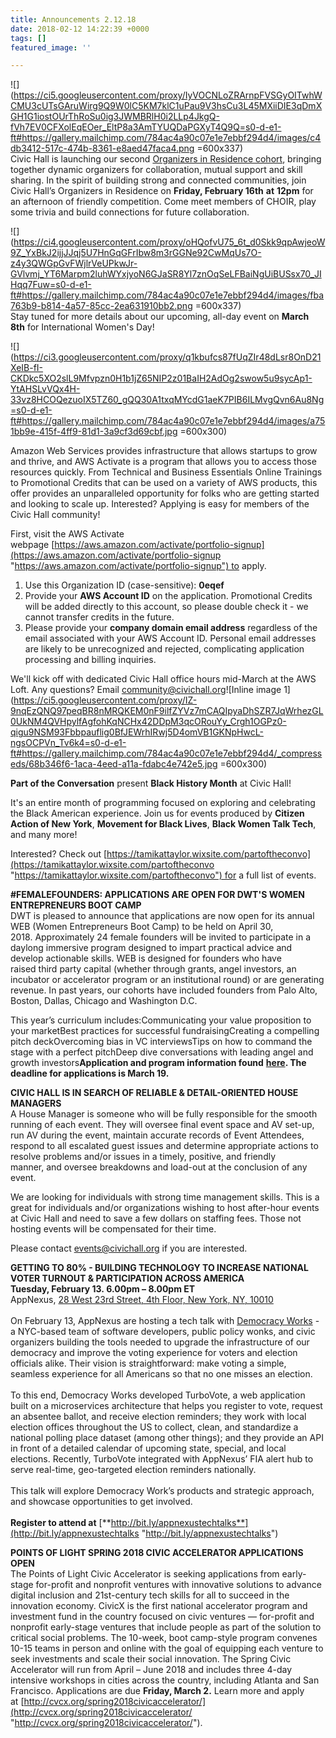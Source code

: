 ```yaml
---
title: Announcements 2.12.18
date: 2018-02-12 14:22:39 +0000
tags: []
featured_image: ''

---
```

![](https://ci5.googleusercontent.com/proxy/IyVOCNLoZRArnpFVSGyOITwhWCMU3cUTsGAruWirg9Q9W0lC5KM7klC1uPau9V3hsCu3L45MXiiDIE3qDmXGH1G1iostOUrThRoSu0ig3JWMBRlH0i2LLp4JkgQ-fVh7EV0CFXolEqEOer_EltP8a3AmTYUQDaPGXyT4Q9Q=s0-d-e1-ft#https://gallery.mailchimp.com/784ac4a90c07e1e7ebbf294d4/images/c4db3412-517c-474b-8361-e8aed47faca4.png =600x337)  
Civic Hall is launching our second [Organizers in Residence cohort](https://civichall.us9.list-manage.com/track/click?u=784ac4a90c07e1e7ebbf294d4&id=5bc8980cec&e=9bb5ebdb18), bringing together dynamic organizers for collaboration, mutual support and skill sharing. In the spirit of building strong and connected communities, join Civic Hall’s Organizers in Residence on **Friday, February 16th** **at** **12pm** for an afternoon of friendly competition. Come meet members of CHOIR, play some trivia and build connections for future collaboration.  
  
![](https://ci4.googleusercontent.com/proxy/oHQofvU75_6t_d0Skk9qpAwjeoW9Z_YxBkJ2ijjJJqj5U7HnGqGFrIbw8m3rGGNe92CwMqUs7O-z4y3QWGpGvFWjlrVeUPkwJr-GVlvmj_YT6Marpm2luhWYxjyoN6GJaSR8Yl7znOqSeLFBaiNgUiBUSsx70_JIHqq7Fuw=s0-d-e1-ft#https://gallery.mailchimp.com/784ac4a90c07e1e7ebbf294d4/images/fba763b9-b814-4a57-85cc-2ea631910bb2.png =600x337)  
Stay tuned for more details about our upcoming, all-day event on **March 8th** for International Women's Day!  
  
![](https://ci3.googleusercontent.com/proxy/q1kbufcs87fUqZIr48dLsr8OnD21XeIB-fI-CKDkc5XO2slL9Mfvpzn0H1b1jZ65NIP2z01BaIH2AdOg2swow5u9sycAp1-YtAHSLvVQx4H-33vz8HCOQezuoIX5TZ60_gQQ30A1txqMYcdG1aeK7PIB6ILMvgQvn6Au8Ng=s0-d-e1-ft#https://gallery.mailchimp.com/784ac4a90c07e1e7ebbf294d4/images/a751bb9e-415f-4ff9-81d1-3a9cf3d69cbf.jpg =600x300)

Amazon Web Services provides infrastructure that allows startups to grow and thrive, and AWS Activate is a program that allows you to access those resources quickly. From Technical and Business Essentials Online Trainings to Promotional Credits that can be used on a variety of AWS products, this offer provides an unparalleled opportunity for folks who are getting started and looking to scale up. Interested? Applying is easy for members of the Civic Hall community!  
  
First, visit the AWS Activate webpage [https://aws.amazon.com/activate/portfolio-signup](https://aws.amazon.com/activate/portfolio-signup "https://aws.amazon.com/activate/portfolio-signup") to apply.

1. Use this Organization ID (case-sensitive): **0eqef**
2. Provide your **AWS Account ID** on the application. Promotional Credits will be added directly to this account, so please double check it - we cannot transfer credits in the future.
3. Please provide your **company domain email address** regardless of the email associated with your AWS Account ID. Personal email addresses are likely to be unrecognized and rejected, complicating application processing and billing inquiries.

We'll kick off with dedicated Civic Hall office hours mid-March at the AWS Loft. Any questions? Email [community@civichall.org](mailto:community@civichall.org)![Inline image 1](https://ci5.googleusercontent.com/proxy/IZ-9nqEzQNQ97peqBR8nMRQKEM0nF9ilfZYVz7mCAQIpyaDhSZR7JqWrhezGL0UkNM4QVHpylfAgfohKqNCHx42DDpM3qcORouYy_Crgh1OGPz0-qigu9NSM93Fbbpauflig0BfJEWrhIRwj5D4omVB1GKNpHwcL-ngsOCPVn_Tv6k4=s0-d-e1-ft#https://gallery.mailchimp.com/784ac4a90c07e1e7ebbf294d4/_compresseds/68b346f6-1aca-4eed-a11a-fdabc4e742e5.jpg =600x300)

**Part of the Conversation** present **Black History Month** at Civic Hall!  
  
It's an entire month of programming focused on exploring and celebrating the Black American experience. Join us for events produced by **Citizen Action of New York**, **Movement for Black Lives**, **Black Women Talk Tech**, and many more!  
  
Interested? Check out [https://tamikattaylor.wixsite.com/partoftheconvo](https://tamikattaylor.wixsite.com/partoftheconvo "https://tamikattaylor.wixsite.com/partoftheconvo") for a full list of events.

**#FEMALEFOUNDERS: APPLICATIONS ARE OPEN FOR DWT'S WOMEN ENTREPRENEURS BOOT CAMP**  
DWT is pleased to announce that applications are now open for its annual WEB (Women Entrepreneurs Boot Camp) to be held on April 30, 2018. Approximately 24 female founders will be invited to participate in a daylong immersive program designed to impart practical advice and develop actionable skills. WEB is designed for founders who have raised third party capital (whether through grants, angel investors, an incubator or accelerator program or an institutional round) or are generating revenue. In past years, our cohorts have included founders from Palo Alto, Boston, Dallas, Chicago and Washington D.C. 

This year’s curriculum includes:Communicating your value proposition to your marketBest practices for successful fundraisingCreating a compelling pitch deckOvercoming bias in VC interviewsTips on how to command the stage with a perfect pitchDeep dive conversations with leading angel and growth investors**Application and program information found** [**here**](https://civichall.us9.list-manage.com/track/click?u=784ac4a90c07e1e7ebbf294d4&id=914eedbce3&e=9bb5ebdb18)**. The deadline for applications is March 19.**   
  
**CIVIC HALL IS IN SEARCH OF RELIABLE & DETAIL-ORIENTED HOUSE MANAGERS**  
A House Manager is someone who will be fully responsible for the smooth running of each event. They will oversee final event space and AV set-up, run AV during the event, maintain accurate records of Event Attendees, respond to all escalated guest issues and determine appropriate actions to resolve problems and/or issues in a timely, positive, and friendly  
manner, and oversee breakdowns and load-out at the conclusion of any event.  
  
We are looking for individuals with strong time management skills. This is a great for individuals and/or organizations wishing to host after-hour events at Civic Hall and need to save a few dollars on staffing fees. Those not hosting events will be compensated for their time.  
  
Please contact [events@civichall.org](mailto:events@civichall.org) if you are interested.  
  
**GETTING TO 80% - BUILDING TECHNOLOGY TO INCREASE NATIONAL VOTER TURNOUT & PARTICIPATION ACROSS AMERICA**  
**Tuesday, February 13. 6.00pm – 8.00pm ET**  
AppNexus, [28 West 23rd Street, 4th Floor, New York, NY, 10010](https://civichall.us9.list-manage.com/track/click?u=784ac4a90c07e1e7ebbf294d4&id=9aa15f9a2b&e=9bb5ebdb18)  
   
On February 13, AppNexus are hosting a tech talk with [Democracy Works](https://civichall.us9.list-manage.com/track/click?u=784ac4a90c07e1e7ebbf294d4&id=62e3b40994&e=9bb5ebdb18) - a NYC-based team of software developers, public policy wonks, and civic organizers building the tools needed to upgrade the infrastructure of our democracy and improve the voting experience for voters and election officials alike. Their vision is straightforward: make voting a simple, seamless experience for all Americans so that no one misses an election.  
   
To this end, Democracy Works developed TurboVote, a web application built on a microservices architecture that helps you register to vote, request an absentee ballot, and receive election reminders; they work with local election offices throughout the US to collect, clean, and standardize a national polling place dataset (among other things); and they provide an API in front of a detailed calendar of upcoming state, special, and local elections. Recently, TurboVote integrated with AppNexus’ FIA alert hub to serve real-time, geo-targeted election reminders nationally.   
   
This talk will explore Democracy Work’s products and strategic approach, and showcase opportunities to get involved.  
   
**Register to attend at** [**http://bit.ly/appnexustechtalks**](http://bit.ly/appnexustechtalks "http://bit.ly/appnexustechtalks")

**POINTS OF LIGHT SPRING 2018 CIVIC ACCELERATOR APPLICATIONS OPEN**  
The Points of Light Civic Accelerator is seeking applications from early-stage for-profit and nonprofit ventures with innovative solutions to advance digital inclusion and 21st-century tech skills for all to succeed in the innovation economy. CivicX is the first national accelerator program and investment fund in the country focused on civic ventures — for-profit and nonprofit early-stage ventures that include people as part of the solution to critical social problems. The 10-week, boot camp-style program convenes 10-15 teams in person and online with the goal of equipping each venture to seek investments and scale their social innovation. The Spring Civic Accelerator will run from April – June 2018 and includes three 4-day intensive workshops in cities across the country, including Atlanta and San Francisco. Applications are due **Friday, March 2.** Learn more and apply at [http://cvcx.org/spring2018civicaccelerator/](http://cvcx.org/spring2018civicaccelerator/ "http://cvcx.org/spring2018civicaccelerator/").